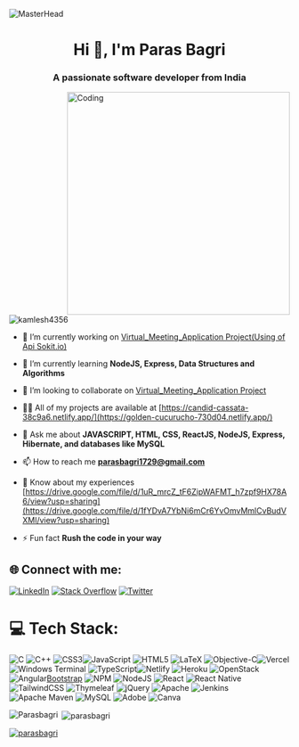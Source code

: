 ![MasterHead](https://s5.gifyu.com/images/Si39Q.png)

<h1 align="center">Hi 👋, I'm Paras Bagri</h1>
<h3 align="center">A passionate software developer from India</h3>
<img align="right" alt="Coding" width="400" src="https://user-images.githubusercontent.com/74038190/229223263-cf2e4b07-2615-4f87-9c38-e37600f8381a.gif">
<p align="left"> <img src="https://komarev.com/ghpvc/?username=kamlesh4356&label=Profile%20views&color=0e75b6&style=flat" alt="kamlesh4356" /> </p>



- 🔭 I’m currently working on [Virtual_Meeting_Application Project(Using of Api Sokit.io)](https://github.com/parasbagri/Virtual_Meeting_Application)

- 🌱 I’m currently learning **NodeJS, Express, Data Structures and Algorithms**

- 👯 I’m looking to collaborate on [Virtual_Meeting_Application Project](https://github.com/parasbagri/Virtual_Meeting_Application)

- 👨‍💻 All of my projects are available at [https://candid-cassata-38c9a6.netlify.app/](https://golden-cucurucho-730d04.netlify.app/)

- 💬 Ask me about **JAVASCRIPT, HTML, CSS, ReactJS, NodeJS, Express, Hibernate, and databases like MySQL**

- 📫 How to reach me **parasbagri1729@gmail.com**

- 📄 Know about my experiences [https://drive.google.com/file/d/1uR_mrcZ_tF6ZipWAFMT_h7zpf9HX78A6/view?usp=sharing](https://drive.google.com/file/d/1fYDvA7YbNi6mCr6YvOmvMmlCvBudVXMl/view?usp=sharing)

- ⚡ Fun fact **Rush the code in your way**

 
## 🌐 Connect with me:
[![LinkedIn](https://img.shields.io/badge/LinkedIn-%230077B5.svg?logo=linkedin&logoColor=white)](https://linkedin.com/in/[https://www.linkedin.com/in/kamlesh-kumar-abbbbb176/](https://www.linkedin.com/in/paras-bagri-2a0780270/)) [![Stack Overflow](https://img.shields.io/badge/-Stackoverflow-FE7A16?logo=stack-overflow&logoColor=white)]([https://stackoverflow.com/users/https://stackoverflow.com/users/22975472/kamlesh-kumar](https://stackoverflow.com/users/19709620/paras)) [![Twitter](https://img.shields.io/badge/Twitter-%231DA1F2.svg?logo=Twitter&logoColor=white)]([https://twitter.com/https://twitter.com/Kamlesh91476590](https://twitter.com/paras_bagri_)) 

# 💻 Tech Stack:
![C](https://img.shields.io/badge/c-%2300599C.svg?style=for-the-badge&logo=c&logoColor=white) ![C++](https://img.shields.io/badge/c++-%2300599C.svg?style=for-the-badge&logo=c%2B%2B&logoColor=white) ![CSS3](https://img.shields.io/badge/css3-%231572B6.svg?style=for-the-badge&logo=css3&logoColor=white)![JavaScript](https://img.shields.io/badge/javascript-%23323330.svg?style=for-the-badge&logo=javascript&logoColor=%23F7DF1E) ![HTML5](https://img.shields.io/badge/html5-%23E34F26.svg?style=for-the-badge&logo=html5&logoColor=white) ![LaTeX](https://img.shields.io/badge/latex-%23008080.svg?style=for-the-badge&logo=latex&logoColor=white) ![Objective-C](https://img.shields.io/badge/OBJECTIVE--C-%233A95E3.svg?style=for-the-badge&logo=apple&logoColor=white)![Vercel](https://img.shields.io/badge/vercel-%23000000.svg?style=for-the-badge&logo=vercel&logoColor=white) ![Windows Terminal](https://img.shields.io/badge/Windows%20Terminal-%234D4D4D.svg?style=for-the-badge&logo=windows-terminal&logoColor=white) ![TypeScript](https://img.shields.io/badge/typescript-%23007ACC.svg?style=for-the-badge&logo=typescript&logoColor=white)![Netlify](https://img.shields.io/badge/netlify-%23000000.svg?style=for-the-badge&logo=netlify&logoColor=#00C7B7) ![Heroku](https://img.shields.io/badge/heroku-%23430098.svg?style=for-the-badge&logo=heroku&logoColor=white) ![OpenStack](https://img.shields.io/badge/Openstack-%23f01742.svg?style=for-the-badge&logo=openstack&logoColor=white)  ![Angular](https://img.shields.io/badge/angular-%23DD0031.svg?style=for-the-badge&logo=angular&logoColor=white)[Bootstrap](https://img.shields.io/badge/bootstrap-%238511FA.svg?style=for-the-badge&logo=bootstrap&logoColor=white) ![NPM](https://img.shields.io/badge/NPM-%23CB3837.svg?style=for-the-badge&logo=npm&logoColor=white) ![NodeJS](https://img.shields.io/badge/node.js-6DA55F?style=for-the-badge&logo=node.js&logoColor=white) ![React](https://img.shields.io/badge/react-%2320232a.svg?style=for-the-badge&logo=react&logoColor=%2361DAFB) ![React Native](https://img.shields.io/badge/react_native-%2320232a.svg?style=for-the-badge&logo=react&logoColor=%2361DAFB)![TailwindCSS](https://img.shields.io/badge/tailwindcss-%2338B2AC.svg?style=for-the-badge&logo=tailwind-css&logoColor=white) ![Thymeleaf](https://img.shields.io/badge/Thymeleaf-%23005C0F.svg?style=for-the-badge&logo=Thymeleaf&logoColor=white) ![jQuery](https://img.shields.io/badge/jquery-%230769AD.svg?style=for-the-badge&logo=jquery&logoColor=white) ![Apache](https://img.shields.io/badge/apache-%23D42029.svg?style=for-the-badge&logo=apache&logoColor=white) ![Jenkins](https://img.shields.io/badge/jenkins-%232C5263.svg?style=for-the-badge&logo=jenkins&logoColor=white) ![Apache Maven](https://img.shields.io/badge/Apache%20Maven-C71A36?style=for-the-badge&logo=Apache%20Maven&logoColor=white) ![MySQL](https://img.shields.io/badge/mysql-%2300000f.svg?style=for-the-badge&logo=mysql&logoColor=white) ![Adobe](https://img.shields.io/badge/adobe-%23FF0000.svg?style=for-the-badge&logo=adobe&logoColor=white) ![Canva](https://img.shields.io/badge/Canva-%2300C4CC.svg?style=for-the-badge&logo=Canva&logoColor=white)

<p><img align="left" src="https://github-readme-stats.vercel.app/api/top-langs?username=parasbagri&show_icons=true&locale=en&layout=compact" alt="Parasbagri" /></p>

<p>&nbsp;<img align="center" src="https://github-readme-stats.vercel.app/api?username=parasbagri&show_icons=true&locale=en" alt="parasbagri" /></p>
<p align="left" style="display:inline;"><a href="https://github.com/ryo-ma/github-profile-trophy"><img src="https://github-profile-trophy.vercel.app/?username=parasbagri" alt="parasbagri" /></a></p>
